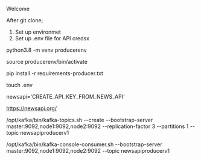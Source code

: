 Welcome

After git clone;

1) Set up environmet
2) Set up .env file for API credsx

python3.8 -m venv producerenv

source producerenv/bin/activate

pip install -r requirements-producer.txt

touch .env

newsapi='CREATE_API_KEY_FROM_NEWS_API'

https://newsapi.org/

/opt/kafka/bin/kafka-topics.sh --create --bootstrap-server master:9092,node1:9092,node2:9092 --replication-factor 3 --partitions 1 --topic newsapiproducerv1

/opt/kafka/bin/kafka-console-consumer.sh --bootstrap-server master:9092,node1:9092,node2:9092 --topic newsapiproducerv1
